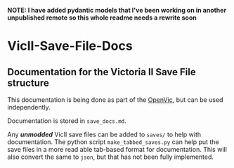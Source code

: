 **NOTE: I have added pydantic models that I've been working on in another unpublished remote so this whole readme needs a rewrite soon**

# VicII-Save-File-Docs
## Documentation for the Victoria II Save File structure

This documentation is being done as part of the [OpenVic](https://github.com/OpenVicProject/OpenVic), but can be used independently.

Documentation is stored in `save_docs.md`. 

Any ***unmodded*** VicII save files can be added to `saves/` to help with documentation. The python script `make_tabbed_saves.py` can help put the save files in a more read able tab-based format for documentation. This will also convert the same to `json`, but that has not been fully implemented.
